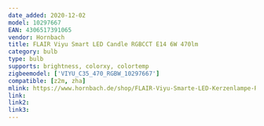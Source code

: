 ```yaml
---
date_added: 2020-12-02
model: 10297667
EAN: 4306517391065 
vendor: Hornbach
title: FLAIR Viyu Smart LED Candle RGBCCT E14 6W 470lm
category: bulb
type: bulb
supports: brightness, colorxy, colortemp
zigbeemodel: ['VIYU_C35_470_RGBW_10297667']
compatible: [z2m, zha]
mlink: https://www.hornbach.de/shop/FLAIR-Viyu-Smarte-LED-Kerzenlampe-RGB-mit-Repeaterfunktion-E14-6W40W-470-lm-1800-6500-K-warmweiss-tageslichtweiss-Kompatibel-mit-SMART-HOME-by-hornbach/10297667/artikel.html
link: 
link2: 
link3: 
---
```

